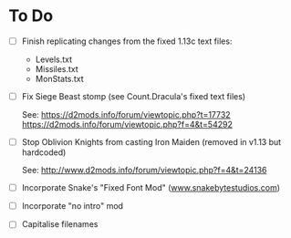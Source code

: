 # To Do

- [ ] Finish replicating changes from the fixed 1.13c text files:

    - Levels.txt
    - Missiles.txt
    - MonStats.txt

- [ ] Fix Siege Beast stomp (see Count.Dracula's fixed text files)

    See:
    https://d2mods.info/forum/viewtopic.php?t=17732
    https://d2mods.info/forum/viewtopic.php?f=4&t=54292

- [ ] Stop Oblivion Knights from casting Iron Maiden (removed in v1.13 but hardcoded)

    See:
	http://www.d2mods.info/forum/viewtopic.php?f=4&t=24136

- [ ] Incorporate Snake's "Fixed Font Mod" (www.snakebytestudios.com)

- [ ] Incorporate "no intro" mod

- [ ] Capitalise filenames
